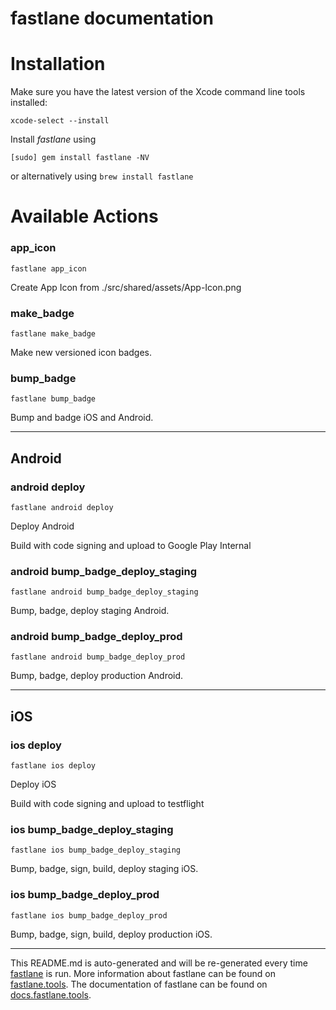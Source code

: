 fastlane documentation
================
# Installation

Make sure you have the latest version of the Xcode command line tools installed:

```
xcode-select --install
```

Install _fastlane_ using
```
[sudo] gem install fastlane -NV
```
or alternatively using `brew install fastlane`

# Available Actions
### app_icon
```
fastlane app_icon
```
Create App Icon from ./src/shared/assets/App-Icon.png
### make_badge
```
fastlane make_badge
```
Make new versioned icon badges.
### bump_badge
```
fastlane bump_badge
```
Bump and badge iOS and Android.

----

## Android
### android deploy
```
fastlane android deploy
```
Deploy Android

Build with code signing and upload to Google Play Internal
### android bump_badge_deploy_staging
```
fastlane android bump_badge_deploy_staging
```
Bump, badge, deploy staging Android.
### android bump_badge_deploy_prod
```
fastlane android bump_badge_deploy_prod
```
Bump, badge, deploy production Android.

----

## iOS
### ios deploy
```
fastlane ios deploy
```
Deploy iOS

Build with code signing and upload to testflight
### ios bump_badge_deploy_staging
```
fastlane ios bump_badge_deploy_staging
```
Bump, badge, sign, build, deploy staging iOS.
### ios bump_badge_deploy_prod
```
fastlane ios bump_badge_deploy_prod
```
Bump, badge, sign, build, deploy production iOS.

----

This README.md is auto-generated and will be re-generated every time [fastlane](https://fastlane.tools) is run.
More information about fastlane can be found on [fastlane.tools](https://fastlane.tools).
The documentation of fastlane can be found on [docs.fastlane.tools](https://docs.fastlane.tools).
